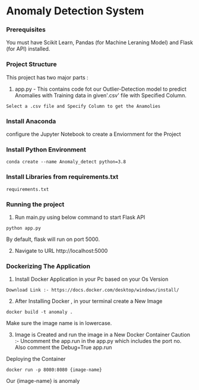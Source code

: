 # Anomaly Detection System

### Prerequisites
You must have Scikit Learn, Pandas (for Machine Leraning Model) and Flask (for API) installed.

### Project Structure
This project has two major parts :
1. app.py - This contains code fot our Outlier-Detection model to predict Anomalies with Training data in given'.csv' file with Specified Column.
```
Select a .csv file and Specify Column to get the Anamolies
```
### Install Anaconda
configure the Jupyter Notebook to create a Enviornment for the Project

### Install Python Environment
```
conda create --name Anomaly_detect python=3.8
```

### Install Libraries from requirements.txt
```
requirements.txt
```

### Running the project

1. Run main.py using below command to start Flask API
```
python app.py
```

By default, flask will run on port 5000.

2. Navigate to URL http://localhost:5000


### Dockerizing The Application
1. Install Docker Application in your Pc based on your Os Version
```
Download Link :- https://docs.docker.com/desktop/windows/install/
```

2. After Installing Docker , in your terminal create a New Image
```
docker build -t anomaly .
```
Make sure the image name is in lowercase.

3.  Image is Created and run the image in a New Docker Container
 Caution :- Uncomment the app.run in the app.py which includes the port no.
Also comment the Debug=True app.run

Deploying the Container
```
docker run -p 8080:8080 {image-name}
```
Our {image-name} is anomaly

